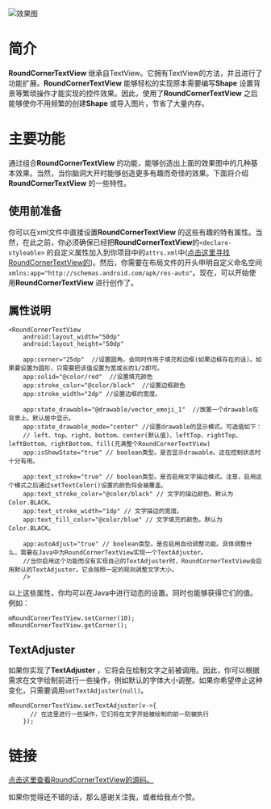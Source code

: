 

![效果图](http://ogemdlrap.bkt.clouddn.com/%E5%B1%8F%E5%B9%95%E5%BF%AB%E7%85%A7%202017-02-08%2017.59.28.png)
# 简介
**RoundCornerTextView** 继承自TextView。它拥有TextView的方法，并且进行了功能扩展。**RoundCornerTextView** 能够轻松的实现原本需要编写**Shape** 设置背景等繁琐操作才能实现的控件效果。因此，使用了**RoundCornerTextView** 之后能够使你不用频繁的创建**Shape** 或导入图片，节省了大量内存。

# 主要功能
通过组合**RoundCornerTextView** 的功能，能够创造出上面的效果图中的几种基本效果。当然，当你脑洞大开时能够创造更多有趣而奇怪的效果。下面将介绍**RoundCornerTextView** 的一些特性。    
  
## 使用前准备
你可以在xml文件中直接设置**RoundCornerTextView** 的这些有趣的特有属性。当然，在此之前，你必须确保已经把**RoundCornerTextView**的`<declare-styleable>` 的自定义属性加入到你项目中的`attrs.xml`中([点击这里寻找RoundCornerTextView的<declare-styleable>](https://github.com/chenBingX/CoorChiceLibOne/blob/master/app/src/main/res/values/attrs.xml))。然后，你需要在布局文件的开头申明自定义命名空间`xmlns:app="http://schemas.android.com/apk/res-auto"`。现在，可以开始使用**RoundCornerTextView** 进行创作了。  

## 属性说明
```
<RoundCornerTextView
    android:layout_width="50dp"
    android:layout_height="50dp"
    
    app:corner="25dp"  //设置圆角。会同时作用于填充和边框(如果边框存在的话)。如果要设置为圆形，只需要把该值设置为宽或长的1/2即可。                            
    app:solid="@color/red"  //设置填充颜色
    app:stroke_color="@color/black"  //设置边框颜色
    app:stroke_width="2dp" //设置边框的宽度。

    app:state_drawable="@drawable/vector_emoji_1"  //放置一个drawable在背景上。默认居中显示。
    app:state_drawable_mode="center" //设置drawable的显示模式。可选值如下：
    // left、top、right、bottom、center(默认值)、leftTop、rightTop、leftBottom、rightBottom、fill(充满整个RoundCornerTextView)
    app:isShowState="true" // boolean类型。是否显示drawable。这在控制状态时十分有用。

    app:text_stroke="true" // boolean类型。是否启用文字描边模式。注意，启用这个模式之后通过setTextColor()设置的颜色将会被覆盖。
    app:text_stroke_color="@color/black" // 文字的描边颜色。默认为Color.BLACK。
    app:text_stroke_width="1dp" // 文字描边的宽度。
    app:text_fill_color="@color/blue" // 文字填充的颜色。默认为Color.BLACK。

    app:autoAdjust="true" // boolean类型。是否启用自动调整功能。具体调整什么，需要在Java中为RoundCornerTextView实现一个TextAdjuster。
    //当你启用这个功能而没有实现自己的TextAdjuster时，RoundCornerTextView会启用默认的TextAdjuster。它会按照一定的规则调整文字大小。
    />

```
以上这些属性，你均可以在Java中进行动态的设置。同时也能够获得它们的值。例如：
```
mRoundCornerTextView.setCorner(10);
mRoundCornerTextView.getCorner();
```

## TextAdjuster

如果你实现了**TextAdjuster** ，它将会在绘制文字之前被调用。因此，你可以根据需求在文字绘制前进行一些操作，例如默认的字体大小调整。如果你希望停止这种变化，只需要调用`setTextAdjuster(null)`。
```
mRoundCornerTextView.setTextAdjuster(v->{
      // 在这里进行一些操作，它们将在文字开始被绘制的前一刻被执行
    });
```

# 链接
[点击这里查看RoundCornerTextView的源码。](https://github.com/chenBingX/CoorChiceLibOne/blob/master/app/src/main/java/com/chenbing/coorchicelibone/CustemViews/RoundCornerTextView.java)  

如果你觉得还不错的话，那么感谢关注我，或者给我点个赞。